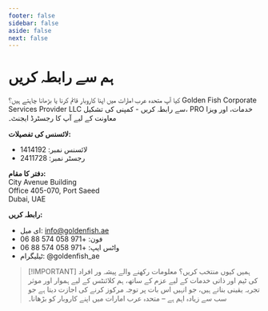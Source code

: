 ```yaml
---
footer: false
sidebar: false
aside: false
next: false
---
```


<!-- <p>
  <img src="/img/Logo.avif" alt="لوگو" width="100" height="100" style="margin-left: 50%;">
</p> -->

# ہم سے رابطہ کریں

کیا آپ متحدہ عرب امارات میں اپنا کاروبار قائم کرنا یا بڑھانا چاہتے ہیں؟ Golden Fish Corporate Services Provider LLC سے رابطہ کریں - کمپنی کی تشکیل، PRO خدمات، اور ویزا معاونت کے لیے آپ کا رجسٹرڈ ایجنٹ۔

**لائسنس کی تفصیلات:**

- لائسنس نمبر: 1414192
- رجسٹر نمبر: 2411728

**دفتر کا مقام:**  
City Avenue Building  
Office 405-070, Port Saeed  
Dubai, UAE

**رابطہ کریں:**

- ای میل: info@goldenfish.ae
- فون: +971 058 574 88 06
- واٹس ایپ: +971 058 574 88 06
- ٹیلیگرام: @goldenfish_ae

<!-- WhatsApp us at [+971 058 574 88 06](https://wa.me/message/KDLD4FZVW7EUC1)
Telegram us at [@goldenfish_ae](https://t.me/goldenfish_ae) -->

> [!IMPORTANT] ہمیں کیوں منتخب کریں؟
> معلومات رکھنے والے پیشہ ور افراد کی ٹیم اور ذاتی خدمات کے لیے عزم کے ساتھ، ہم کلائنٹس کے لیے ہموار اور موثر تجربہ یقینی بناتے ہیں، جو انہیں اس بات پر توجہ مرکوز کرنے کی اجازت دیتا ہے جو سب سے زیادہ اہم ہے – متحدہ عرب امارات میں اپنے کاروبار کو بڑھانا۔

<ContactFormModal formName="ہم سے رابطہ کریں" buttonText="ہمیں پیغام بھیجیں" formStyle="display: block; margin: 2rem auto;"
:services="['📝 کمپنی رجسٹریشن', '🏧 بینک اکاؤنٹس کھولنا', '🪪 EID اور Golden Visa', 'دیگر خدمات']"/>